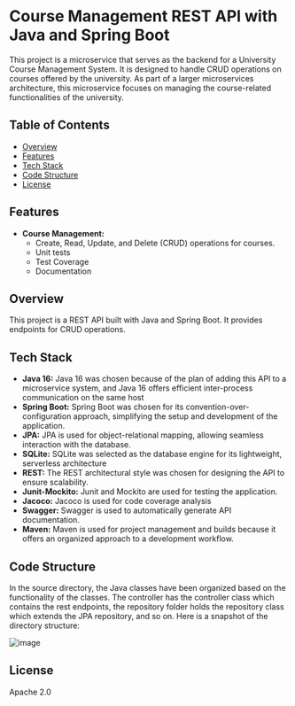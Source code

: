 # Course Management REST API with Java and Spring Boot
This project is a microservice that serves as the backend for a University Course Management System. It is designed to handle CRUD operations on courses offered by the university. As part of a larger microservices architecture, this microservice focuses on managing the course-related functionalities of the university.
## Table of Contents
- [Overview](#overview)
- [Features](#features)
- [Tech Stack](#tech-stack)
- [Code Structure](#code-structure)
- [License](#license)

## Features
- **Course Management:**
  - Create, Read, Update, and Delete (CRUD) operations for courses.
  - Unit tests
  - Test Coverage
  - Documentation
  
## Overview
This project is  a REST API built with Java and Spring Boot. It provides endpoints for CRUD operations.

## Tech Stack
- **Java 16:** Java 16 was chosen because of the plan of adding this API to a microservice system, and Java 16 offers efficient inter-process communication on the same host
- **Spring Boot:** Spring Boot was chosen for its convention-over-configuration approach, simplifying the setup and development of the application.
- **JPA:** JPA is used for object-relational mapping, allowing seamless interaction with the database.
- **SQLite:** SQLite was selected as the database engine for its lightweight, serverless architecture
- **REST:** The REST architectural style was chosen for designing the API to ensure scalability.
- **Junit-Mockito:** Junit and Mockito are used for testing the application.
- **Jacoco:** Jacoco is used for code coverage analysis
- **Swagger:** Swagger is used to automatically generate API documentation.
- **Maven:** Maven is used for project management and builds because it offers an organized approach to a development workflow.

## Code Structure
In the source directory, the Java classes have been organized based on the functionality of the classes. The controller has the controller class which contains the rest endpoints, the repository folder holds the repository class which extends the JPA repository, and so on. Here is a snapshot of the directory structure:

![image](https://user-images.githubusercontent.com/15722492/154832755-072c411d-8c01-411b-b191-77ac1fef2d97.png)


## License
Apache 2.0
